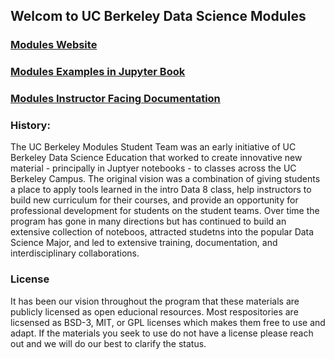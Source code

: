 ## Welcom to UC Berkeley Data Science Modules

### [Modules Website](https://ds-modules.github.io/)
### [Modules Examples in Jupyter Book](https://ds-modules.github.io/modules-textbook/intro.html)
### [Modules Instructor Facing Documentation ](https://ds-modules.github.io/curriculum-guide/intro)


### History:
The UC Berkeley Modules Student Team was an early initiative of UC Berkeley Data Science Education that worked to create innovative new material - principally in Juptyer notebooks - to classes across the UC Berkeley Campus.   The original vision was a combination of giving students a place to apply tools learned in the intro Data 8 class, help instructors to build new curriculum for their courses, and provide an opportunity for professional development for students on the student teams.  Over time the program has gone in many directions but has continued to build an extensive collection of noteboos, attracted studetns into the popular Data Science Major, and led to extensive training, documentation, and interdisciplinary collaborations.  

### License
It has been our vision throughout the program that these materials are publicly licensed as open educional resources.  Most respositories are licsensed as BSD-3, MIT, or GPL licenses which makes them free to use and adapt. If the materials you seek to use do not have a license please reach out and we will do our best to clarify the status. 

<!--

**Here are some ideas to get you started:**

🙋‍♀️ A short introduction - what is your organization all about?
🌈 Contribution guidelines - how can the community get involved?
👩‍💻 Useful resources - where can the community find your docs? Is there anything else the community should know?
🍿 Fun facts - what does your team eat for breakfast?
🧙 Remember, you can do mighty things with the power of [Markdown](https://docs.github.com/github/writing-on-github/getting-started-with-writing-and-formatting-on-github/basic-writing-and-formatting-syntax)
-->
